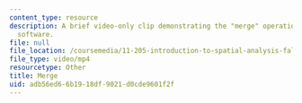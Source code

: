 ```yaml
---
content_type: resource
description: A brief video-only clip demonstrating the "merge" operation in ArcGIS
  software.
file: null
file_location: /coursemedia/11-205-introduction-to-spatial-analysis-fall-2019/adb56ed66b1918df9021d0cde9601f2f_MIT11_205F19_merge.mp4
file_type: video/mp4
resourcetype: Other
title: Merge
uid: adb56ed6-6b19-18df-9021-d0cde9601f2f
---
```

